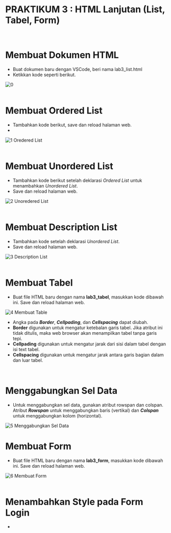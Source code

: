 # **PRAKTIKUM 3 : HTML Lanjutan (List, Tabel, Form)**<br/>
</br>

# **Membuat Dokumen HTML**

+ Buat dokumen baru dengan VSCode, beri nama lab3_list.html
+ Ketikkan kode seperti berikut.

![0](https://user-images.githubusercontent.com/56438848/114274141-4c656100-9a47-11eb-83dd-ff2fc9b284e2.JPG)
</br>
</br>

# **Membuat Ordered List**

+ Tambahkan kode berikut, save dan reload halaman web.
+ 
![1 Oredered List](https://user-images.githubusercontent.com/56438848/114274052-dfea6200-9a46-11eb-90b2-11aa5d59006a.JPG)
</br>
</br>

# **Membuat Unordered List**

+ Tambahkan kode berikut setelah deklarasi <i>Ordered List</i> untuk menambahkan <i>Unordered List</i>.
+ Save dan reload halaman web.

![2 Unoredered List](https://user-images.githubusercontent.com/56438848/114274055-e4af1600-9a46-11eb-8e9d-bb3ba36ebe8f.JPG)
</br>
</br>

# **Membuat Description List**

+ Tambahkan kode setelah deklarasi <i>Unordered List</i>.
+ Save dan reload halaman web.

![3  Description List](https://user-images.githubusercontent.com/56438848/114274058-e7aa0680-9a46-11eb-8ffc-0bca50e05950.JPG)
</br>
</br>

# **Membuat Tabel**

+ Buat file HTML baru dengan nama <b>lab3_tabel</b>, masukkan kode dibawah ini. Save dan reload halaman web.

![4 Membuat Table](https://user-images.githubusercontent.com/56438848/114274067-ee387e00-9a46-11eb-9dcf-e73e60b9608e.JPG)
</br>
+ Angka pada <b><i>Border</i></b>, <b><i>Cellpading</i></b>, dan <b><i>Cellspacing</i></b> dapat diubah.
+ <b>Border</b> digunakan untuk mengatur ketebalan garis tabel. Jika atribut ini tidak ditulis, maka web browser akan menampilkan tabel tanpa garis tepi.
+ <b>Cellpading</b> digunakan untuk mengatur jarak dari sisi dalam tabel dengan isi text tabel.
+ <b>Cellspacing</b> digunakan untuk mengatur jarak antara garis bagian dalam dan luar tabel.
</br>

# **Menggabungkan Sel Data**

+ Untuk menggabungkan sel data, gunakan atribut rowspan dan colspan. Atribut <b><i>Rowspan</i></b> untuk menggabungkan baris (vertikal) dan <b><i>Colspan</i></b> untuk menggabungkan kolom (horizontal).

![5 Menggabungkan Sel Data](https://user-images.githubusercontent.com/56438848/114274070-f1336e80-9a46-11eb-9bf4-785128fe932e.JPG)
</br>

# **Membuat Form**

+ Buat file HTML baru dengan nama <b>lab3_form</b>, masukkan kode dibawah ini. Save dan reload halaman web.

![6 Membuat Form](https://user-images.githubusercontent.com/56438848/114274073-f395c880-9a46-11eb-8e7f-46ad04194ff7.JPG)
</br>
</br>

# **Menambahkan Style pada Form Login**

+


